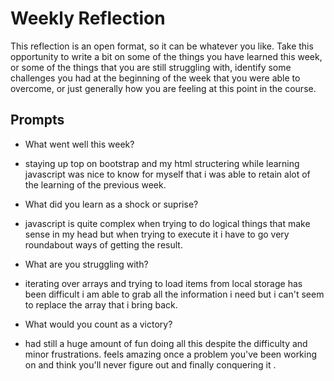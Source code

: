 # Weekly Reflection
This reflection is an open format, so it can be whatever you like. Take this opportunity to write a bit on some of the things you have learned this week, or some of the things that you are still struggling with, identify some challenges you had at the beginning of the week that you were able to overcome, or just generally how you are feeling at this point in the course.

## Prompts
- What went well this week?
- staying up top on bootstrap and my html structering while learning javascript was nice to know for myself that i was able to retain alot of the learning of the previous week.


- What did you learn as a shock or suprise?

- javascript is quite complex when trying to do logical things that make sense in my head but when trying to execute it i have to go very roundabout ways of getting the result.

- What are you struggling with?

- iterating over arrays and trying to load items from local storage has been difficult i am able to grab all the information i need but i can't seem to replace the array that i bring back.

- What would you count as a victory?

- had still a huge amount of fun doing all this despite the difficulty and minor frustrations. feels amazing once a problem you've been working on and think you'll never figure out and finally conquering it .